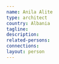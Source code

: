 ```yaml
---
name: Anila Alite
type: architect
country: Albania
tagline:
description:
related-persons:
connections:
layout: person
---
```

